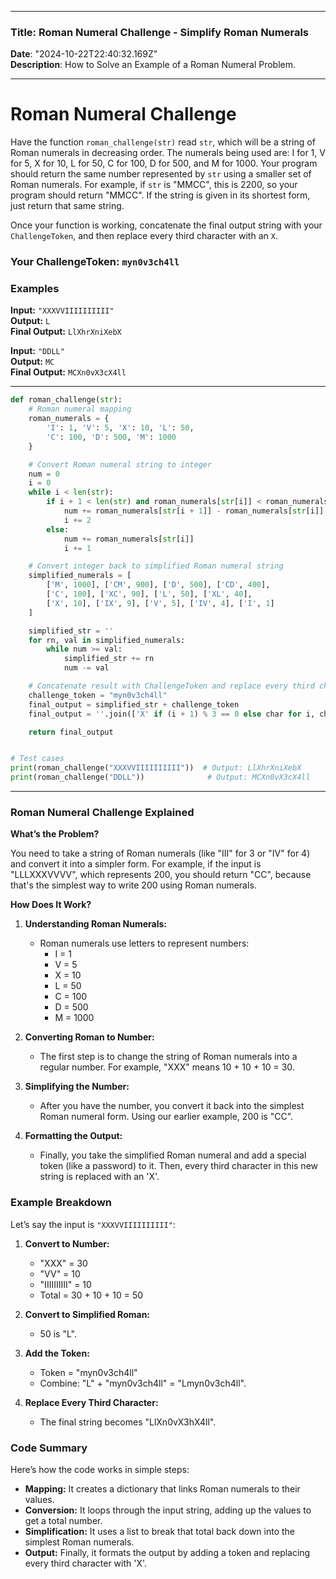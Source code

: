 
---

### Title: Roman Numeral Challenge - Simplify Roman Numerals  
**Date**: "2024-10-22T22:40:32.169Z"  
**Description**: How to Solve an Example of a Roman Numeral Problem.

---

# Roman Numeral Challenge

Have the function `roman_challenge(str)` read `str`, which will be a string of Roman numerals in decreasing order. The numerals being used are: I for 1, V for 5, X for 10, L for 50, C for 100, D for 500, and M for 1000. Your program should return the same number represented by `str` using a smaller set of Roman numerals. For example, if `str` is "MMCC", this is 2200, so your program should return "MMCC". If the string is given in its shortest form, just return that same string.

Once your function is working, concatenate the final output string with your `ChallengeToken`, and then replace every third character with an `X`.

### Your ChallengeToken: `myn0v3ch4ll`

### Examples

**Input:** `"XXXVVIIIIIIIIII"`  
**Output:** `L`  
**Final Output:** `LlXhrXniXebX`

**Input:** `"DDLL"`  
**Output:** `MC`  
**Final Output:** `MCXn0vX3cX4ll`

---

```python
def roman_challenge(str):
    # Roman numeral mapping
    roman_numerals = {
        'I': 1, 'V': 5, 'X': 10, 'L': 50,
        'C': 100, 'D': 500, 'M': 1000
    }

    # Convert Roman numeral string to integer
    num = 0
    i = 0
    while i < len(str):
        if i + 1 < len(str) and roman_numerals[str[i]] < roman_numerals[str[i + 1]]:
            num += roman_numerals[str[i + 1]] - roman_numerals[str[i]]
            i += 2
        else:
            num += roman_numerals[str[i]]
            i += 1

    # Convert integer back to simplified Roman numeral string
    simplified_numerals = [
        ['M', 1000], ['CM', 900], ['D', 500], ['CD', 400],
        ['C', 100], ['XC', 90], ['L', 50], ['XL', 40],
        ['X', 10], ['IX', 9], ['V', 5], ['IV', 4], ['I', 1]
    ]

    simplified_str = ''
    for rn, val in simplified_numerals:
        while num >= val:
            simplified_str += rn
            num -= val

    # Concatenate result with ChallengeToken and replace every third character with X
    challenge_token = "myn0v3ch4ll"
    final_output = simplified_str + challenge_token
    final_output = ''.join(['X' if (i + 1) % 3 == 0 else char for i, char in enumerate(final_output)])

    return final_output


# Test cases
print(roman_challenge("XXXVVIIIIIIIIII"))  # Output: LlXhrXniXebX
print(roman_challenge("DDLL"))              # Output: MCXn0vX3cX4ll
```

---


### Roman Numeral Challenge Explained

**What’s the Problem?**

You need to take a string of Roman numerals (like "III" for 3 or "IV" for 4) and convert it into a simpler form. For example, if the input is "LLLXXXVVVV", which represents 200, you should return "CC", because that's the simplest way to write 200 using Roman numerals.

**How Does It Work?**

1. **Understanding Roman Numerals:**
   - Roman numerals use letters to represent numbers:
     - I = 1
     - V = 5
     - X = 10
     - L = 50
     - C = 100
     - D = 500
     - M = 1000

2. **Converting Roman to Number:**
   - The first step is to change the string of Roman numerals into a regular number. For example, "XXX" means 10 + 10 + 10 = 30.

3. **Simplifying the Number:**
   - After you have the number, you convert it back into the simplest Roman numeral form. Using our earlier example, 200 is "CC".

4. **Formatting the Output:**
   - Finally, you take the simplified Roman numeral and add a special token (like a password) to it. Then, every third character in this new string is replaced with an 'X'. 

### Example Breakdown

Let’s say the input is `"XXXVVIIIIIIIIII"`:

1. **Convert to Number:**
   - "XXX" = 30
   - "VV" = 10
   - "IIIIIIIIII" = 10
   - Total = 30 + 10 + 10 = 50

2. **Convert to Simplified Roman:**
   - 50 is "L".

3. **Add the Token:**
   - Token = "myn0v3ch4ll"
   - Combine: "L" + "myn0v3ch4ll" = "Lmyn0v3ch4ll".

4. **Replace Every Third Character:**
   - The final string becomes "LlXn0vX3hX4ll".

### Code Summary

Here’s how the code works in simple steps:

- **Mapping:** It creates a dictionary that links Roman numerals to their values.
- **Conversion:** It loops through the input string, adding up the values to get a total number.
- **Simplification:** It uses a list to break that total back down into the simplest Roman numerals.
- **Output:** Finally, it formats the output by adding a token and replacing every third character with 'X'.

